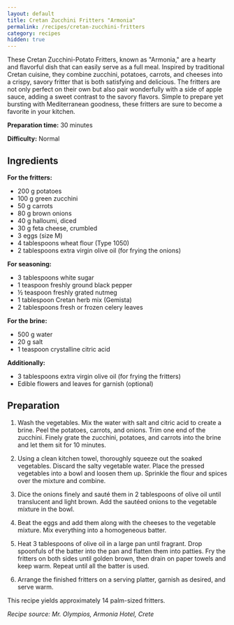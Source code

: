 ```yaml
---
layout: default
title: Cretan Zucchini Fritters "Armonia"
permalink: /recipes/cretan-zucchini-fritters
category: recipes
hidden: true
---
```


These Cretan Zucchini-Potato Fritters, known as "Armonia," are a hearty and flavorful dish that can easily serve as a full meal. Inspired by traditional Cretan cuisine, they combine zucchini, potatoes, carrots, and cheeses into a crispy, savory fritter that is both satisfying and delicious. The fritters are not only perfect on their own but also pair wonderfully with a side of apple sauce, adding a sweet contrast to the savory flavors. Simple to prepare yet bursting with Mediterranean goodness, these fritters are sure to become a favorite in your kitchen.

**Preparation time:** 30 minutes

**Difficulty:** Normal

## Ingredients

**For the fritters:**

- 200 g potatoes
- 100 g green zucchini
- 50 g carrots
- 80 g brown onions
- 40 g halloumi, diced
- 30 g feta cheese, crumbled
- 3 eggs (size M)
- 4 tablespoons wheat flour (Type 1050)
- 2 tablespoons extra virgin olive oil (for frying the onions)

**For seasoning:**

- 3 tablespoons white sugar
- 1 teaspoon freshly ground black pepper
- ½ teaspoon freshly grated nutmeg
- 1 tablespoon Cretan herb mix (Gemista)
- 2 tablespoons fresh or frozen celery leaves

**For the brine:**

- 500 g water
- 20 g salt
- 1 teaspoon crystalline citric acid

**Additionally:**

- 3 tablespoons extra virgin olive oil (for frying the fritters)
- Edible flowers and leaves for garnish (optional)

## Preparation

1. Wash the vegetables. Mix the water with salt and citric acid to create a brine. Peel the potatoes, carrots, and onions. Trim one end of the zucchini. Finely grate the zucchini, potatoes, and carrots into the brine and let them sit for 10 minutes.

2. Using a clean kitchen towel, thoroughly squeeze out the soaked vegetables. Discard the salty vegetable water. Place the pressed vegetables into a bowl and loosen them up. Sprinkle the flour and spices over the mixture and combine.

3. Dice the onions finely and sauté them in 2 tablespoons of olive oil until translucent and light brown. Add the sautéed onions to the vegetable mixture in the bowl.

4. Beat the eggs and add them along with the cheeses to the vegetable mixture. Mix everything into a homogeneous batter.

5. Heat 3 tablespoons of olive oil in a large pan until fragrant. Drop spoonfuls of the batter into the pan and flatten them into patties. Fry the fritters on both sides until golden brown, then drain on paper towels and keep warm. Repeat until all the batter is used.

6. Arrange the finished fritters on a serving platter, garnish as desired, and serve warm.

This recipe yields approximately 14 palm-sized fritters.

*Recipe source: Mr. Olympios, Armonia Hotel, Crete* 